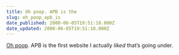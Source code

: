 ```yaml
---
title: Oh poop. APB is the
slug: oh_poop_apb_is
date_published: 2000-06-05T19:51:10.000Z
date_updated: 2000-06-05T19:51:10.000Z
---
```


[Oh poop](http://news.cnet.com/news/0-1005-200-2020673.html?tag=st.ne.ron.lthd.ni). APB is the first website I actually *liked* that’s going under.
